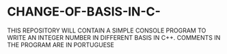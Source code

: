 # CHANGE-OF-BASIS-IN-C-
 THIS REPOSITORY WILL CONTAIN A SIMPLE CONSOLE PROGRAM TO WRITE AN INTEGER NUMBER IN DIFFERENT BASIS IN C++.
 COMMENTS IN THE PROGRAM ARE IN PORTUGUESE
